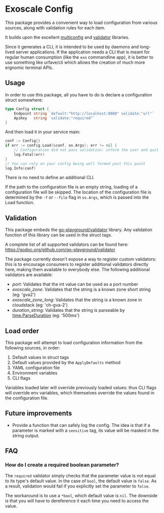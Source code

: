 # Exoscale Config
This package provides a convenient way to load configuration from various sources, along with validation rules for each item.

It builds upon the excellent [multiconfig](https://github.com/exoscale/multiconfig) and [validator](https://github.com/go-playground/validtor) libraries.

Since it generates a CLI, it is intended to be used by daemons and long-lived server applications. If the application needs a CLI that is meant for regular human consumption (like the `exo` commandline app), it is better to use something like urfave/cli which allows the creation of much more ergnomic terminal APIs.

## Usage
In order to use this package, all you have to do is declare a configuration struct somewhere:

```go
type Config struct {
    Endpoint string `default:"http://localhost:8080" validate:"url"`
    ApiKey   string `validate:"required"`
}
```

And then load it in your service main:

```go
conf := Config{}
if err := config.Load(&conf, os.Args); err != nil {
    // Configuration did not pass validation: inform the user and quit
    log.Fatal(err)
}
// You can rely on your config being well formed past this point
log.Info(conf)
```

There is no need to define an additional CLI.

If the path to the configuration file is an empty string, loading of a configuration file will be skipped. The location of the configuration file is determined by the `-f` or `--file` flag in `os.Args`, which is passed into the Load function.

## Validation
This package embeds the [go-playground/validator](https://github.com/go-playground/validator) library. Any validation function of this library can be used in the struct tags.

A complete list of all supported validators can be found here: https://godoc.org/github.com/go-playground/validator

The package currently doesn't expose a way to register custom validators: this is to encourage consumers to register additional validators directly here, making them available to everybody else. The following additional validators are available:

* _port_: Validates that the int value can be used as a port number
* _exoscale\_zone_: Validates that the string is a known zone short string (eg: 'gva2')
* _exoscale\_zone\_long_: Validates that the string is a known zone in cloudstack (eg: 'ch-gva-2')
* _duration_string_: Validates that the string is parseable by [time.ParseDuration](https://pkg.go.dev/time#ParseDuration) (eg: '500ms')

## Load order
This package will attempt to load configuration information from the following sources, in order:

1. Default values in struct tags
2. Default values provided by the `ApplyDefaults` method
3. YAML configuration file
4. Environment variables
5. CLI flags

Variables loaded later will override previously loaded values: thus CLI flags will override env variables, which themselves override the values found in the configuration file.

## Future improvements
* Provide a function that can safely log the config. The idea is that if a parameter is marked with a `sensitive` tag, its value will be masked in the string output.

## FAQ

### How do I create a required boolean parameter?
The `required` validator simply checks that the parameter value is not equal to its type's default value. In the case of `bool`, the default value is `false`. As a result, validation would fail if you explicitly set the parameter to `false`.

The workaround is to use a `*bool`, which default value is `nil`. The downside is that you will have to dereference it each time you need to access the value.
